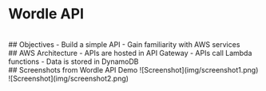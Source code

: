 # Wordle API
<br> 
## Objectives
- Build a simple API
- Gain familiarity with AWS services

<br> 
## AWS Architecture
- APIs are hosted in API Gateway
- APIs call Lambda functions
- Data is stored in DynamoDB

<br> 
## Screenshots from Wordle API Demo
![Screenshot](img/screenshot1.png)
![Screenshot](img/screenshot2.png)

